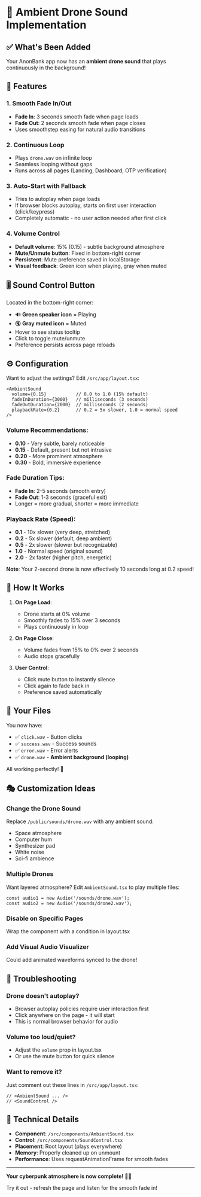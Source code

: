 # 🎵 Ambient Drone Sound Implementation

## ✅ What's Been Added

Your AnonBank app now has an **ambient drone sound** that plays continuously in the background!

## 🎼 Features

### 1. **Smooth Fade In/Out**
- **Fade In**: 3 seconds smooth fade when page loads
- **Fade Out**: 2 seconds smooth fade when page closes
- Uses smoothstep easing for natural audio transitions

### 2. **Continuous Loop**
- Plays `drone.wav` on infinite loop
- Seamless looping without gaps
- Runs across all pages (Landing, Dashboard, OTP verification)

### 3. **Auto-Start with Fallback**
- Tries to autoplay when page loads
- If browser blocks autoplay, starts on first user interaction (click/keypress)
- Completely automatic - no user action needed after first click

### 4. **Volume Control**
- **Default volume**: 15% (0.15) - subtle background atmosphere
- **Mute/Unmute button**: Fixed in bottom-right corner
- **Persistent**: Mute preference saved in localStorage
- **Visual feedback**: Green icon when playing, gray when muted

## 🎚️ Sound Control Button

Located in the bottom-right corner:
- 🔊 **Green speaker icon** = Playing
- 🔇 **Gray muted icon** = Muted
- Hover to see status tooltip
- Click to toggle mute/unmute
- Preference persists across page reloads

## ⚙️ Configuration

Want to adjust the settings? Edit `/src/app/layout.tsx`:

```tsx
<AmbientSound 
  volume={0.15}           // 0.0 to 1.0 (15% default)
  fadeInDuration={3000}   // milliseconds (3 seconds)
  fadeOutDuration={2000}  // milliseconds (2 seconds)
  playbackRate={0.2}      // 0.2 = 5x slower, 1.0 = normal speed
/>
```

### Volume Recommendations:
- **0.10** - Very subtle, barely noticeable
- **0.15** - Default, present but not intrusive
- **0.20** - More prominent atmosphere
- **0.30** - Bold, immersive experience

### Fade Duration Tips:
- **Fade In**: 2-5 seconds (smooth entry)
- **Fade Out**: 1-3 seconds (graceful exit)
- Longer = more gradual, shorter = more immediate

### Playback Rate (Speed):
- **0.1** - 10x slower (very deep, stretched)
- **0.2** - 5x slower (default, deep ambient)
- **0.5** - 2x slower (slower but recognizable)
- **1.0** - Normal speed (original sound)
- **2.0** - 2x faster (higher pitch, energetic)

**Note**: Your 2-second drone is now effectively 10 seconds long at 0.2 speed!

## 🎨 How It Works

1. **On Page Load**: 
   - Drone starts at 0% volume
   - Smoothly fades to 15% over 3 seconds
   - Plays continuously in loop

2. **On Page Close**:
   - Volume fades from 15% to 0% over 2 seconds
   - Audio stops gracefully

3. **User Control**:
   - Click mute button to instantly silence
   - Click again to fade back in
   - Preference saved automatically

## 🔧 Your Files

You now have:
- ✅ `click.wav` - Button clicks
- ✅ `success.wav` - Success sounds
- ✅ `error.wav` - Error alerts  
- ✅ `drone.wav` - **Ambient background (looping)**

All working perfectly! 🎉

## 🎭 Customization Ideas

### Change the Drone Sound
Replace `/public/sounds/drone.wav` with any ambient sound:
- Space atmosphere
- Computer hum
- Synthesizer pad
- White noise
- Sci-fi ambience

### Multiple Drones
Want layered atmosphere? Edit `AmbientSound.tsx` to play multiple files:
```tsx
const audio1 = new Audio('/sounds/drone.wav');
const audio2 = new Audio('/sounds/drone2.wav');
```

### Disable on Specific Pages
Wrap the component with a condition in layout.tsx

### Add Visual Audio Visualizer
Could add animated waveforms synced to the drone!

## 🐛 Troubleshooting

### Drone doesn't autoplay?
- Browser autoplay policies require user interaction first
- Click anywhere on the page - it will start
- This is normal browser behavior for audio

### Volume too loud/quiet?
- Adjust the `volume` prop in layout.tsx
- Or use the mute button for quick silence

### Want to remove it?
Just comment out these lines in `/src/app/layout.tsx`:
```tsx
// <AmbientSound ... />
// <SoundControl />
```

## 🎼 Technical Details

- **Component**: `/src/components/AmbientSound.tsx`
- **Control**: `/src/components/SoundControl.tsx`
- **Placement**: Root layout (plays everywhere)
- **Memory**: Properly cleaned up on unmount
- **Performance**: Uses requestAnimationFrame for smooth fades

---

**Your cyberpunk atmosphere is now complete! 🚀🎵**

Try it out - refresh the page and listen for the smooth fade in!
